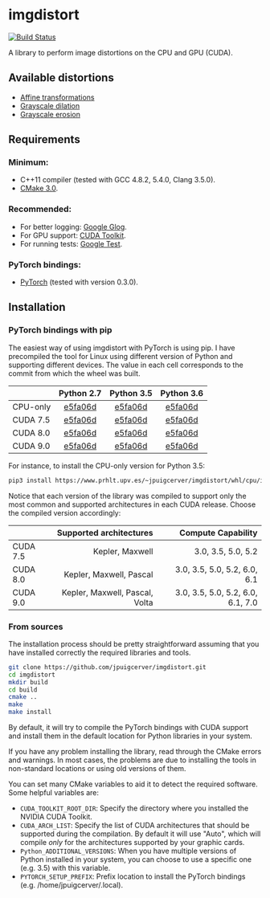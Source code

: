 # imgdistort

[![Build Status](https://travis-ci.org/jpuigcerver/imgdistort.svg?branch=npp)](https://travis-ci.org/jpuigcerver/imgdistort)

A library to perform image distortions on the CPU and GPU (CUDA).

## Available distortions
- [Affine transformations](https://en.wikipedia.org/wiki/Affine_transformation)
- [Grayscale dilation](https://en.wikipedia.org/wiki/Dilation_(morphology))
- [Grayscale erosion](https://en.wikipedia.org/wiki/Erosion_(morphology))
  
## Requirements

### Minimum:
- C++11 compiler (tested with GCC 4.8.2, 5.4.0, Clang 3.5.0).
- [CMake 3.0](https://cmake.org/).

### Recommended:
- For better logging: [Google Glog](https://github.com/google/glog).
- For GPU support: [CUDA Toolkit](https://developer.nvidia.com/cuda-zone).
- For running tests: [Google Test](https://github.com/google/googletest).

### PyTorch bindings:
- [PyTorch](http://pytorch.org/) (tested with version 0.3.0).
  
## Installation

### PyTorch bindings with pip

The easiest way of using imgdistort with PyTorch is using pip. I have 
precompiled the tool for Linux using different version of Python
and supporting different devices. The value in each cell corresponds to 
the commit from which the wheel was built.

|          | Python 2.7 | Python 3.5 | Python 3.6 |
|----------|:----------:|:----------:|:----------:|
| CPU-only | [e5fa06d](https://www.prhlt.upv.es/~jpuigcerver/imgdistort/whl/cpu/imgdistort_pytorch-0.1.0+e5fa06d-cp27-cp27mu-linux_x86_64.whl) | [e5fa06d](https://www.prhlt.upv.es/~jpuigcerver/imgdistort/whl/cpu/imgdistort_pytorch-0.1.0+e5fa06d-cp35-cp35m-linux_x86_64.whl) | [e5fa06d](https://www.prhlt.upv.es/~jpuigcerver/imgdistort/whl/cpu/imgdistort_pytorch-0.1.0+e5fa06d-cp36-cp36m-linux_x86_64.whl) |
| CUDA 7.5 | [e5fa06d](https://www.prhlt.upv.es/~jpuigcerver/imgdistort/whl/cu75/imgdistort_pytorch_cu75-0.1.0+e5fa06d-cp27-cp27mu-linux_x86_64.whl) | [e5fa06d](https://www.prhlt.upv.es/~jpuigcerver/imgdistort/whl/cu75/imgdistort_pytorch_cu75-0.1.0+e5fa06d-cp35-cp35m-linux_x86_64.whl) | [e5fa06d](https://www.prhlt.upv.es/~jpuigcerver/imgdistort/whl/cu75/imgdistort_pytorch_cu75-0.1.0+e5fa06d-cp36-cp36m-linux_x86_64.whl) |
| CUDA 8.0 | [e5fa06d](https://www.prhlt.upv.es/~jpuigcerver/imgdistort/whl/cu80/imgdistort_pytorch_cu80-0.1.0+e5fa06d-cp27-cp27mu-linux_x86_64.whl) | [e5fa06d](https://www.prhlt.upv.es/~jpuigcerver/imgdistort/whl/cu80/imgdistort_pytorch_cu80-0.1.0+e5fa06d-cp35-cp35m-linux_x86_64.whl) | [e5fa06d](https://www.prhlt.upv.es/~jpuigcerver/imgdistort/whl/cu80/imgdistort_pytorch_cu80-0.1.0+e5fa06d-cp36-cp36m-linux_x86_64.whl) |
| CUDA 9.0 | [e5fa06d](https://www.prhlt.upv.es/~jpuigcerver/imgdistort/whl/cu90/imgdistort_pytorch_cu90-0.1.0+e5fa06d-cp27-cp27mu-linux_x86_64.whl) | [e5fa06d](https://www.prhlt.upv.es/~jpuigcerver/imgdistort/whl/cu90/imgdistort_pytorch_cu90-0.1.0+e5fa06d-cp35-cp35m-linux_x86_64.whl) | [e5fa06d](https://www.prhlt.upv.es/~jpuigcerver/imgdistort/whl/cu90/imgdistort_pytorch_cu90-0.1.0+e5fa06d-cp36-cp36m-linux_x86_64.whl) |

For instance, to install the CPU-only version for Python 3.5:
```bash
pip3 install https://www.prhlt.upv.es/~jpuigcerver/imgdistort/whl/cpu/imgdistort_pytorch-0.1.0+e5fa06d-cp35-cp35m-linux_x86_64.whl
```

Notice that each version of the library was compiled to support only the most
common and supported architectures in each CUDA release. 
Choose the compiled version accordingly:

|          | Supported architectures        | Compute Capability                |
|----------|-------------------------------:|----------------------------------:|
| CUDA 7.5 | Kepler, Maxwell                | 3.0, 3.5, 5.0, 5.2                |
| CUDA 8.0 | Kepler, Maxwell, Pascal        | 3.0, 3.5, 5.0, 5.2, 6.0, 6.1      |
| CUDA 9.0 | Kepler, Maxwell, Pascal, Volta | 3.0, 3.5, 5.0, 5.2, 6.0, 6.1, 7.0 |

### From sources

The installation process should be pretty straightforward assuming that you
have installed correctly the required libraries and tools.

```bash
git clone https://github.com/jpuigcerver/imgdistort.git
cd imgdistort
mkdir build
cd build
cmake ..
make
make install
```

By default, it will try to compile the PyTorch bindings with CUDA support and
install them in the default location for Python libraries in your system.

If you have any problem installing the library, read through the CMake errors
and warnings. In most cases, the problems are due to installing the tools in
non-standard locations or using old versions of them.

You can set many CMake variables to aid it to detect the required software.
Some helpful variables are:

- `CUDA_TOOLKIT_ROOT_DIR`: Specify the directory where you installed the
  NVIDIA CUDA Toolkit.
- `CUDA_ARCH_LIST`: Specify the list of CUDA architectures that should be
  supported during the compilation. By default it will use "Auto", which will
  compile _only_ for the architectures supported by your graphic cards.
- `Python_ADDITIONAL_VERSIONS`: When you have multiple versions of Python
  installed in your system, you can choose to use a specific one (e.g. 3.5)
  with this variable.
- `PYTORCH_SETUP_PREFIX`: Prefix location to install the PyTorch bindings
  (e.g. /home/jpuigcerver/.local).
  
